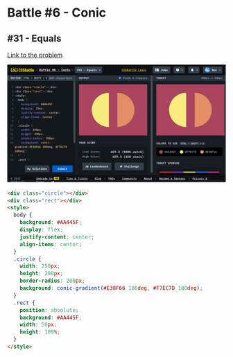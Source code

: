 # Battle #6 - Conic

## #31 - Equals

[Link to the problem](https://cssbattle.dev/play/31)

![result](./images/31-equals.png)

```html
<div class="circle"></div>
<div class="rect"></div>
<style>
  body {
    background: #AA445F;
    display: flex;
    justify-content: center;
    align-items: center;
  }
  .circle {
    width: 250px;
    height: 200px;
    border-radius: 200px;
    background: conic-gradient(#E38F66 180deg, #F7EC7D 180deg);
  }
  .rect {
    position: absolute;
    background: #AA445F;
    width: 50px;
    height: 100%;
  }
</style>
```